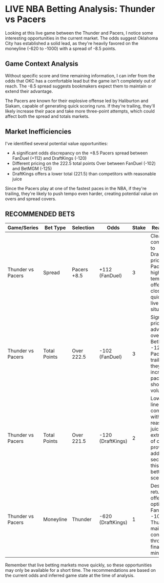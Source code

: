 # LIVE NBA Betting Analysis: Thunder vs Pacers

Looking at this live game between the Thunder and Pacers, I notice some interesting opportunities in the current market. The odds suggest Oklahoma City has established a solid lead, as they're heavily favored on the moneyline (-620 to -1000) with a spread of -8.5 points.

## Game Context Analysis

Without specific score and time remaining information, I can infer from the odds that OKC has a comfortable lead but the game isn't completely out of reach. The -8.5 spread suggests bookmakers expect them to maintain or extend their advantage.

The Pacers are known for their explosive offense led by Haliburton and Siakam, capable of generating quick scoring runs. If they're trailing, they'll likely increase their pace and take more three-point attempts, which could affect both the spread and totals markets.

## Market Inefficiencies

I've identified several potential value opportunities:
- A significant odds discrepancy on the +8.5 Pacers spread between FanDuel (+112) and DraftKings (-120)
- Different pricing on the 222.5 total points Over between FanDuel (-102) and BetMGM (-125)
- DraftKings offers a lower total (221.5) than competitors with reasonable juice

Since the Pacers play at one of the fastest paces in the NBA, if they're trailing, they're likely to push tempo even harder, creating potential value on overs and spread covers.

## RECOMMENDED BETS

| Game/Series | Bet Type | Selection | Odds | Stake | Reasoning |
|-------------|----------|-----------|------|-------|-----------|
| Thunder vs Pacers | Spread | Pacers +8.5 | +112 (FanDuel) | 3 | Clear value compared to DraftKings pricing. Pacers' high-tempo offense can close gaps quickly in live game situations. |
| Thunder vs Pacers | Total Points | Over 222.5 | -102 (FanDuel) | 3 | Significant price advantage over BetMGM's -125. If Pacers are trailing, they'll likely increase pace and shot volume. |
| Thunder vs Pacers | Total Points | Over 221.5 | -120 (DraftKings) | 2 | Lower total line than competitors with reasonable juice. The extra point of cushion provides added security in this live betting scenario. |
| Thunder vs Pacers | Moneyline | Thunder | -620 (DraftKings) | 1 | Despite low return, offers safer option than FanDuel's -1000 if Thunder maintain control through the final minutes. |

Remember that live betting markets move quickly, so these opportunities may only be available for a short time. The recommendations are based on the current odds and inferred game state at the time of analysis.